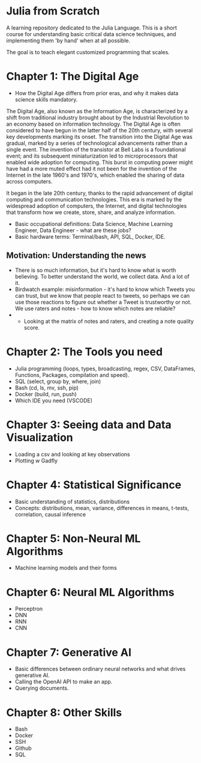 # Julia from Scratch
A learning repository dedicated to the Julia Language. This is a short course for understanding basic critical data science techniques, and implementing them 'by hand' when at all possible. 

The goal is to teach elegant customized programming that scales. 

# Chapter 1: The Digital Age 
- How the Digital Age differs from prior eras, and why it makes data science skills mandatory. 

The Digital Age, also known as the Information Age, is characterized by a shift from traditional industry brought about by the Industrial Revolution to an economy based on information technology. The Digital Age is often considered to have begun in the latter half of the 20th century, with several key developments marking its onset. The transition into the Digital Age was gradual, marked by a series of technological advancements rather than a single event. The invention of the transistor at Bell Labs is a foundational event; and its subsequent miniaturization led to microprocessors that enabled wide adoption for computing. This burst in computing power might have had a more muted effect had it not been for the invention of the Internet in the late 1960's and 1970's, which enabled the sharing of data across computers. 



It began in the late 20th century, thanks to the rapid advancement of digital computing and communication technologies. This era is marked by the widespread adoption of computers, the Internet, and digital technologies that transform how we create, store, share, and analyze information.

- Basic occupational definitions: Data Science, Machine Learning Engineer, Data Engineer - what are these jobs? 
- Basic hardware terms: Terminal/bash, API, SQL, Docker, IDE. 

## Motivation: Understanding the news
- There is so much information, but it's hard to know what is worth believing. To better understand the world, we collect data. And a lot of it. 
- Birdwatch example: misinformation - it's hard to know which Tweets you can trust, but we know that people react to tweets, so perhaps we can use those reactions to figure out whether a Tweet is trustworthy or not. We use raters and notes - how to know which notes are reliable? 
- - Looking at the matrix of notes and raters, and creating a note quality score. 

# Chapter 2: The Tools you need
- Julia programming (loops, types, broadcasting, regex, CSV, DataFrames, Functions, Packages, compilation and speed). 
- SQL (select, group by, where, join)
- Bash (cd, ls, mv, ssh, pip)
- Docker (build, run, push)
- Which IDE you need (VSCODE)

# Chapter 3: Seeing data and Data Visualization 
- Loading a csv and looking at key observations
- Plotting w Gadfly

# Chapter 4: Statistical Significance 
- Basic understanding of statistics, distributions
- Concepts: distributions, mean, variance, differences in means, t-tests, correlation, causal inference

# Chapter 5: Non-Neural ML Algorithms
- Machine learning models and their forms 

# Chapter 6: Neural ML Algorithms
- Perceptron
- DNN
- RNN
- CNN

# Chapter 7: Generative AI
- Basic differences between ordinary neural networks and what drives generative AI. 
- Calling the OpenAI API to make an app. 
- Querying documents. 

# Chapter 8: Other Skills
- Bash
- Docker 
- SSH
- Github
- SQL
